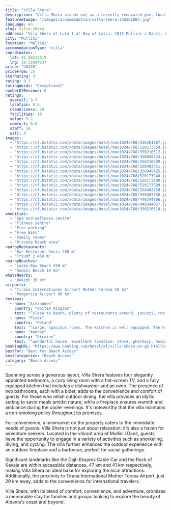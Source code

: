 ```yaml
---
title: "Villa Shera"
description: "Villa Shera stands out as a recently renovated gem, located just 300 meters from the serene Lalëz Bay Beach and a mere 44 km from the historic Skanderbeg Square."
featuredImage: "/images/accommodation/villa-shera-356261887.jpg"
language: en
slug: villa-shera
address: "Vila Shera at Lura 1 at Bay of Lalzi, 1015 Mullini i Danit, Albania"
city: "Mullini"
location: "Mullini"
accommodationType: "villa"
coordinates:
  lat: 41.50212619
  lng: 19.51684637
price: "US$35"
priceFrom: 35
starRating: 3
rating: 9.7
ratingWords: "Exceptional"
numberOfReviews: 6
ratings:
  overall: 9.7
  location: 9.6
  cleanliness: 10
  facilities: 10
  value: 9.2
  comfort: 9.6
  staff: 10
  wifi: 0
images:
  - "https://cf.bstatic.com/xdata/images/hotel/max1024x768/356261887.jpg?k=2925bf86517c881a286f9b6141a1356e58f1ad892732bf35f92ef3fa1daa46ee&o=&hp=1"
  - "https://cf.bstatic.com/xdata/images/hotel/max1024x768/520173750.jpg?k=14f93cc2a8df2f1f7377ed1f3a6da0654b19f6aacba5bd3eff71fea571452301&o=&hp=1"
  - "https://cf.bstatic.com/xdata/images/hotel/max1024x768/350210512.jpg?k=3bc30f584c54f38744b56553b7f17ddddcdcb73e099e7e2e119c3a4f7f086bec&o=&hp=1"
  - "https://cf.bstatic.com/xdata/images/hotel/max1024x768/350945533.jpg?k=665b0067a15c2c5cf8e4a6ae0adfd3274ef829096a7019d36173389ec790dc3a&o=&hp=1"
  - "https://cf.bstatic.com/xdata/images/hotel/max1024x768/350210509.jpg?k=641436dd2506e56430676560afb99a0331ee2901a1be72f2e593144d71cf3b5c&o=&hp=1"
  - "https://cf.bstatic.com/xdata/images/hotel/max1024x768/350403751.jpg?k=92fa51342b268b0b5f507dd7db5dd6bdb78a19608e6ad95cc9c4d69a01a2a996&o=&hp=1"
  - "https://cf.bstatic.com/xdata/images/hotel/max1024x768/350945425.jpg?k=4d8e645d81d7285334c88c964cd13b922d393ba2291aa1f49e2a4763062bb8b6&o=&hp=1"
  - "https://cf.bstatic.com/xdata/images/hotel/max1024x768/520173940.jpg?k=474ddbd042050b5d52a337cc3fed9cd6de94b8ef89c0068b64ad615c0bc63c34&o=&hp=1"
  - "https://cf.bstatic.com/xdata/images/hotel/max1024x768/520173400.jpg?k=9fe50c06a1cda6ccd4cd630f97011dd24d6ce1515ba5335f9eb13a99c70ed3b2&o=&hp=1"
  - "https://cf.bstatic.com/xdata/images/hotel/max1024x768/520173399.jpg?k=97bbec789492ea80e1ea1dd32ea71afaf6e07ea5b4099a02a24e16a45d23288f&o=&hp=1"
  - "https://cf.bstatic.com/xdata/images/hotel/max1024x768/350403758.jpg?k=f8d61509036f6072242d7fa6f664c278ab41dc54506d65eb43f00c16192efe4b&o=&hp=1"
  - "https://cf.bstatic.com/xdata/images/hotel/max1024x768/350403756.jpg?k=f5b9656e4411c8137dc1ec80ec6d62a8af516e8325834c32fa2bd3601ddc895a&o=&hp=1"
  - "https://cf.bstatic.com/xdata/images/hotel/max1024x768/449344866.jpg?k=50620722780ea4400356f9acb14f3977db59d5754f4287a01049b409333445a1&o=&hp=1"
  - "https://cf.bstatic.com/xdata/images/hotel/max1024x768/449344867.jpg?k=451040fe7e8eefb49785f7a78e896990f91d2736316358e01dd82d24f4c98f3e&o=&hp=1"
  - "https://cf.bstatic.com/xdata/images/hotel/max1024x768/350210510.jpg?k=3ac508c6f1455aae817fe284f6944e303a83f3c058376fcf1d8e59d25dcf3001&o=&hp=1"
amenities:
  - "Spa and wellness centre"
  - "Fitness centre"
  - "Free parking"
  - "Free WiFi"
  - "Family rooms"
  - "Private beach area"
nearbyRestaurants:
  - "Bar Restorant Oasis 250 m"
  - "Triumf 2 450 m"
nearbyBeaches:
  - "Lalëz Bay Beach 250 m"
  - "Rodoni Beach 10 km"
whatsNearby:
  - "Bekimi 20 km"
airports:
  - "Tirana International Airport Mother Teresa 18 km"
  - "Podgorica Airport 96 km"
reviews:
  - name: "Alexander"
    country: "United Kingdom"
    text: "“close to beach, plenty of restaurants around, jacuzzi, roof terrace indoor and outdoor fireplace with plenty of good firewood. super friendly host! always ready to help”"
  - name: "Piotr"
    country: "Poland"
    text: "“Large, spacious rooms. The kitchen is well equipped. There is a handy shop and restaurant on site. Close to the promenade by the beach, to which there was a path in the shade of trees. Everything in a gated community. Additionally, bicycles are...”"
  - name: "Andrey"
    country: "Ukraine"
    text: "“wonderful house, excellent location: store, pharmacy, hospital 30 meters, quiet place, the house has everything for a great holiday with children from chess to bicycles and a trampoline. large terrace and barbecue area. five minutes to the sea...”"
bookingURL: "https://www.booking.com/hotel/al/villa-shera.en-gb.html?aid=8035640"
bestFor: "Best for Beach Access"
bestCategories: "Beach Access"
category: "Beach Access"
---
```


Spanning across a generous layout, Villa Shera features four elegantly appointed bedrooms, a cozy living room with a flat-screen TV, and a fully equipped kitchen that includes a dishwasher and an oven. The presence of two bathrooms, each with a bidet, adds to the convenience and comfort of guests. For those who relish outdoor dining, the villa provides an idyllic setting to savor meals amidst nature, while a fireplace ensures warmth and ambiance during the cooler evenings. It's noteworthy that the villa maintains a non-smoking policy throughout its premises.

For convenience, a minimarket on the property caters to the immediate needs of guests. Villa Shera is not just about relaxation; it's also a haven for adventure seekers. Located in the vibrant area of Mullini i Danit, guests have the opportunity to engage in a variety of activities such as snorkeling, diving, and cycling. The villa further enhances the outdoor experience with an outdoor fireplace and a barbecue, perfect for social gatherings.

Significant landmarks like the Dajti Ekspres Cable Car and the Rock of Kavaje are within accessible distances, 47 km and 41 km respectively, making Villa Shera an ideal base for exploring the local attractions. Additionally, the proximity to Tirana International Mother Teresa Airport, just 29 km away, adds to the convenience for international travelers.

Villa Shera, with its blend of comfort, convenience, and adventure, promises a memorable stay for families and groups looking to explore the beauty of Albania's coast and beyond.